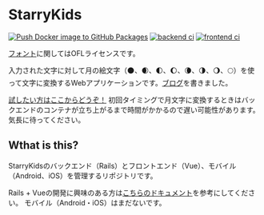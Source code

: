 # StarryKids

[![Push Docker image to GitHub Packages](https://github.com/Tatsumi0000/starry-kids/actions/workflows/push-docker-image.yml/badge.svg)](https://github.com/Tatsumi0000/starry-kids/actions/workflows/push-docker-image.yml)
[![backend ci](https://github.com/Tatsumi0000/starry-kids/actions/workflows/backend-ci.yml/badge.svg)](https://github.com/Tatsumi0000/starry-kids/actions/workflows/backend-ci.yml)
[![frontend ci](https://github.com/Tatsumi0000/starry-kids/actions/workflows/frontend-ci.yml/badge.svg)](https://github.com/Tatsumi0000/starry-kids/actions/workflows/frontend-ci.yml)

[フォント](https://github.com/Tatsumi0000/starry-kids/tree/main/web/backend/app/assets/fonts)に関してはOFLライセンスです。

入力された文字に対して月の絵文字（🌑、🌒、🌓、🌔、🌘、🌗、🌖、🌕）を使って文字に変換するWebアプリケーションです。[ブログ](https://blog.aespa.love/introduction-to-starrykids)を書きました。

[試したい方はここからどうぞ！](https://starry-kids.soleil-luminas.com/)
初回タイミングで月文字に変換するときはバックエンドのコンテナが立ち上がるまで時間がかかるので遅い可能性があります。気長に待ってください。

## Wthat is this?
StarryKidsのバックエンド（Rails）とフロントエンド（Vue）、モバイル（Android、iOS）を管理するリポジトリです。

Rails + Vueの開発に興味のある方は[こちらのドキュメント](https://github.com/Tatsumi0000/starry-kids/tree/main/web/README.md)を参考にしてください。
モバイル（Android・iOS）はまだないです。
